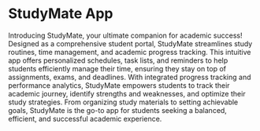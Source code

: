 # StudyMate App

Introducing StudyMate, your ultimate companion for academic success! Designed as a comprehensive student portal, StudyMate streamlines study routines, time management, and academic progress tracking. This intuitive app offers personalized schedules, task lists, and reminders to help students efficiently manage their time, ensuring they stay on top of assignments, exams, and deadlines. With integrated progress tracking and performance analytics, StudyMate empowers students to track their academic journey, identify strengths and weaknesses, and optimize their study strategies. From organizing study materials to setting achievable goals, StudyMate is the go-to app for students seeking a balanced, efficient, and successful academic experience.

